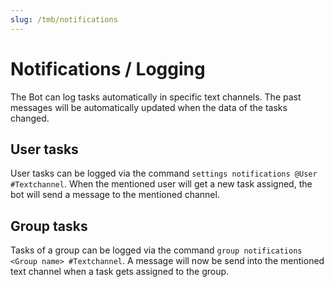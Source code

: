 ```yaml
---
slug: /tmb/notifications
---
```


# Notifications / Logging

The Bot can log tasks automatically in specific text channels. The past messages will be automatically updated when the
data of the tasks changed.

## User tasks

User tasks can be logged via the command `settings notifications @User #Textchannel`. When the mentioned user will get a
new task assigned, the bot will send a message to the mentioned channel.

## Group tasks

Tasks of a group can be logged via the command `group notifications <Group name> #Textchannel`. A message will now be
send into the mentioned text channel when a task gets assigned to the group.